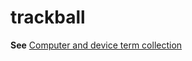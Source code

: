 # trackball

**See** [Computer and device term collection](../term-collections/computer-device-terms.md)
